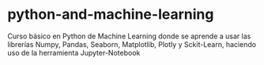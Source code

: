# python-and-machine-learning
Curso básico en Python de Machine Learning donde se aprende a usar las librerías Numpy, Pandas, Seaborn, Matplotlib, Plotly y Sckit-Learn, haciendo uso de la herramienta Jupyter-Notebook
